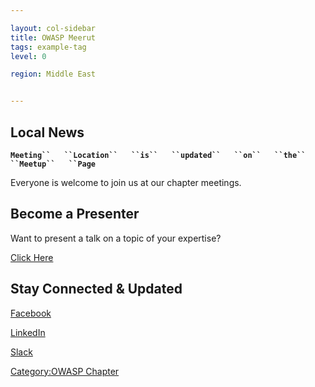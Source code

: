 ```yaml
---

layout: col-sidebar
title: OWASP Meerut
tags: example-tag
level: 0

region: Middle East


---
```

## Local News

**`Meeting``   ``Location``   ``is``   ``updated``   ``on``   ``the``
 ``Meetup``   ``Page`**

Everyone is welcome to join us at our chapter meetings.

## Become a Presenter

Want to present a talk on a topic of your expertise?

[Click
Here](https://docs.google.com/forms/d/e/1FAIpQLSf2vntB1towPkeT0FOzS97F-XzgpDklMyH5qjv7MnUdx5PsLw/viewform?usp=sf_link)

## Stay Connected & Updated

[Facebook](https://www.facebook.com/OWASPMeerut)

[LinkedIn](https://www.linkedin.com/groups/10441368/)

[Slack](https://owasp.slack.com/messages/CJNJRF327)

[Category:OWASP Chapter](Category:OWASP_Chapter "wikilink")
